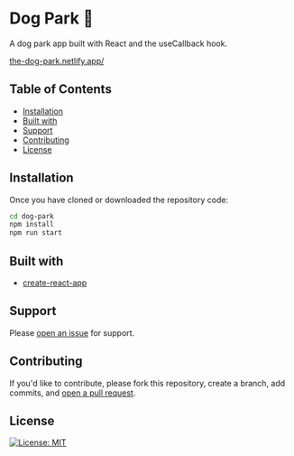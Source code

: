 # Dog Park 🐶

A dog park app built with React and the useCallback hook.

[the-dog-park.netlify.app/](https://the-dog-park.netlify.app/)
## Table of Contents

  - [Installation](#installation)
  - [Built with](#built-with)
  - [Support](#support)
  - [Contributing](#contributing)
  - [License](#license)
## Installation

Once you have cloned or downloaded the repository code:

```sh
cd dog-park
npm install
npm run start
```
## Built with

- [create-react-app](https://github.com/facebook/create-react-app)
## Support

Please [open an issue](https://github.com/ambrwlsn/dog-park/issues/new) for support.
## Contributing

If you'd like to contribute, please fork this repository, create a branch, add commits, and [open a pull request](https://github.com/ambrwlsn/dog-park/compare/).

## License

[![License: MIT](https://img.shields.io/badge/License-MIT-blue.svg)](https://opensource.org/licenses/MIT)